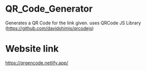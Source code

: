 # QR_Code_Generator
Generates a QR Code for the link given.
uses QRCode JS Library (https://github.com/davidshimjs/qrcodejs)

# Website link
https://qrgencode.netlify.app/
